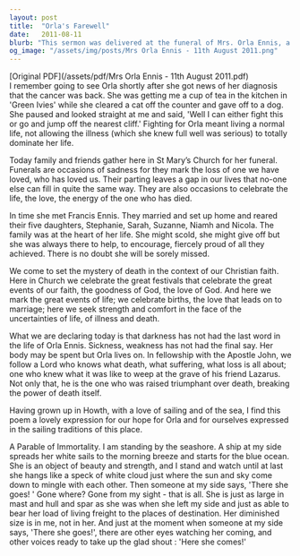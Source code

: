 ```yaml
---
layout: post
title:  "Orla's Farewell"
date:   2011-08-11
blurb: "This sermon was delivered at the funeral of Mrs. Orla Ennis, a woman known for her resilience and love for life. Despite her illness, she continued to live a full life, caring for her family and animals. The sermon invites the attendees to remember Orla's life and the ways she enriched theirs. It also offers comfort and hope in the face of death, drawing on Christian faith."
og_image: "/assets/img/posts/Mrs Orla Ennis - 11th August 2011.png"
---
```

[Original PDF](/assets/pdf/Mrs Orla Ennis - 11th August 2011.pdf)    
I remember going to see Orla shortly after she got news of her diagnosis that the cancer was back. She was getting me a cup of tea in the kitchen in 'Green Ivies' while she cleared a cat off the counter and gave off to a dog. She paused and looked straight at me and said, 'Well I can either fight this or go and jump off the nearest cliff.' Fighting for Orla meant living a normal life, not allowing the illness (which she knew full well was serious) to totally dominate her life.

Today family and friends gather here in St Mary’s Church for her funeral. Funerals are occasions of sadness for they mark the loss of one we have loved, who has loved us. Their parting leaves a gap in our lives that no-one else can fill in quite the same way. They are also occasions to celebrate the life, the love, the energy of the one who has died.

In time she met Francis Ennis. They married and set up home and reared their five daughters, Stephanie, Sarah, Suzanne, Niamh and Nicola. The family was at the heart of her life. She might scold, she might give off but she was always there to help, to encourage, fiercely proud of all they achieved. There is no doubt she will be sorely missed.

We come to set the mystery of death in the context of our Christian faith. Here in Church we celebrate the great festivals that celebrate the great events of our faith, the goodness of God, the love of God. And here we mark the great events of life; we celebrate births, the love that leads on to marriage; here we seek strength and comfort in the face of the uncertainties of life, of illness and death.

What we are declaring today is that darkness has not had the last word in the life of Orla Ennis. Sickness, weakness has not had the final say. Her body may be spent but Orla lives on. In fellowship with the Apostle John, we follow a Lord who knows what death, what suffering, what loss is all about; one who knew what it was like to weep at the grave of his friend Lazarus. Not only that, he is the one who was raised triumphant over death, breaking the power of death itself.

Having grown up in Howth, with a love of sailing and of the sea, I find this poem a lovely expression for our hope for Orla and for ourselves expressed in the sailing traditions of this place.

A Parable of Immortality.
I am standing by the seashore.
A ship at my side spreads her white sails to the morning breeze and starts for the blue ocean.
She is an object of beauty and strength, and I stand and watch until at last she hangs like a speck of white cloud just where the sun and sky come down to mingle with each other.
Then someone at my side says, 'There she goes! '
Gone where? Gone from my sight - that is all.
She is just as large in mast and hull and spar as she was when she left my side and just as able to bear her load of living freight to the places of destination.
Her diminished size is in me, not in her.
And just at the moment when someone at my side says, 'There she goes!', there are other eyes watching her coming, and other voices ready to take up the glad shout :
'Here she comes!'
